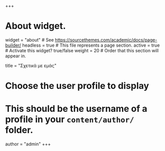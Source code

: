 +++
# About widget.
widget = "about"  # See https://sourcethemes.com/academic/docs/page-builder/
headless = true  # This file represents a page section.
active = true  # Activate this widget? true/false
weight = 20  # Order that this section will appear in.

title = "Σχετικά με εμάς"

# Choose the user profile to display
# This should be the username of a profile in your `content/author/` folder.
author = "admin"
+++

